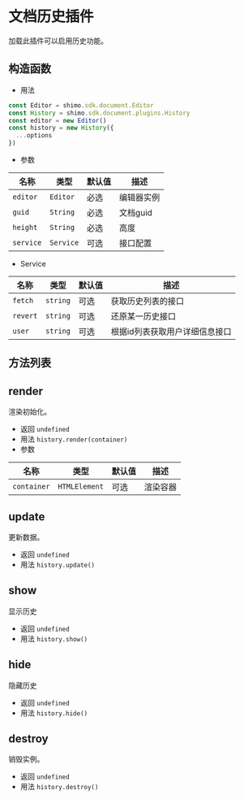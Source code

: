 # 文档历史插件

加载此插件可以启用历史功能。

## 构造函数

* 用法

```js
const Editor = shimo.sdk.document.Editor
const History = shimo.sdk.document.plugins.History
const editor = new Editor()
const history = new History({
  ...options
})
```

* 参数

|名称|类型|默认值|描述|
| -- | -- | -- | -- |
| `editor` | `Editor` | 必选 | 编辑器实例 |
| `guid` | `String`  | 必选 | 文档guid |
| `height` | `String` | 必选 | 高度 |
| `service` | `Service` | 可选 | 接口配置 |

* Service

|名称|类型|默认值|描述|
| -- | -- | -- | -- |
| `fetch` | `string` | 可选 | 获取历史列表的接口 |
| `revert` | `string` | 可选 | 还原某一历史接口 |
| `user` | `string` | 可选 | 根据id列表获取用户详细信息接口 |

## 方法列表

## render

渲染初始化。

* 返回 `undefined`
* 用法 `history.render(container)`
* 参数

| 名称                | 类型             | 默认值 | 描述                |
| ------------------- | --------------- | ----- | ------------------ |
| `container`         | `HTMLElement`   | 可选     | 渲染容器     |

## update

更新数据。

* 返回 `undefined`
* 用法 `history.update()`

## show

显示历史

* 返回 `undefined`
* 用法 `history.show()`

## hide

隐藏历史

* 返回 `undefined`
* 用法 `history.hide()`

## destroy

销毁实例。

* 返回 `undefined`
* 用法 `history.destroy()`
